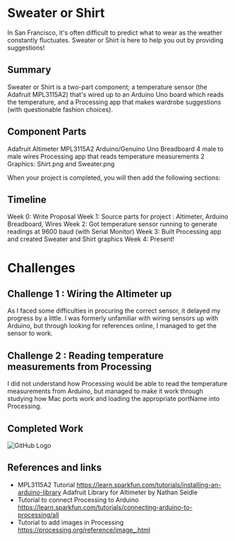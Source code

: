 # Sweater or Shirt
In San Francisco, it's often difficult to predict what to wear as the weather constantly fluctuates. Sweater or Shirt is here to help you out by providing suggestions!

## Summary
Sweater or Shirt is a two-part component; a temperature sensor (the Adafruit MPL3115A2) that's wired up to an Arduino Uno board which reads the temperature, and a Processing app that makes wardrobe suggestions (with questionable fashion choices).

## Component Parts
Adafruit Altimeter MPL3115A2
Arduino/Genuino Uno Breadboard
4 male to male wires
Processing app that reads temperature measurements 
2 Graphics: Shirt.png and Sweater.png

When your project is completed, you will then add the following sections:
## Timeline
Week 0: Write Proposal 
Week 1: Source parts for project : Altimeter, Arduino Breadboard, Wires
Week 2: Got temperature sensor running to generate readings at 9600 baud (with Serial Monitor) 
Week 3: Built Processing app and created Sweater and Shirt graphics
Week 4: Present!

# Challenges
## Challenge 1 : Wiring the Altimeter up
As I faced some difficulties in procuring the correct sensor, it delayed my progress by a little. I was formerly unfamiliar with wiring sensors up with Arduino, but through looking for references online, I managed to get the sensor to work. 

## Challenge 2 : Reading temperature measurements from Processing 
I did not understand how Processing would be able to read the temperature measurements from Arduino, but managed to make it work through studying how Mac ports work and loading the appropriate portName into Processing.


## Completed Work
![GitHub Logo](/images/logo.png)

## References and links
- MPL3115A2 Tutorial https://learn.sparkfun.com/tutorials/installing-an-arduino-library Adafruit Library for Altimeter by Nathan Seidle
- Tutorial to connect Processing to Arduino 
https://learn.sparkfun.com/tutorials/connecting-arduino-to-processing/all
- Tutorial to add images in Processing 
https://processing.org/reference/image_.html

